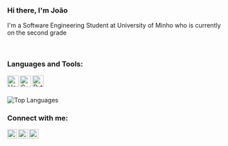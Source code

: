 ### Hi there, I'm João

I'm a Software Engineering Student at University of Minho who is currently on the second grade

<br />

### Languages and Tools:
[<img align="left" alt="Haskell" width="26px" src="https://iconape.com/wp-content/files/hc/371044/svg/371044.svg" />][instagram]
[<img align="left" alt="C" width="26px" src="https://upload.wikimedia.org/wikipedia/commons/thumb/1/18/C_Programming_Language.svg/1853px-C_Programming_Language.svg.png" />][instagram]
[<img align="left" alt="Python" width="26px" src="https://upload.wikimedia.org/wikipedia/commons/thumb/c/c3/Python-logo-notext.svg/640px-Python-logo-notext.svg.png" />][instagram]

<br />
<br />

![Top Languages](https://github-readme-stats.vercel.app/api/top-langs/?username=jotaalvim&layout=compact&theme=nord&hide_border=true)

### Connect with me:

[<img align="left" alt="Instagram" width="22px" src="https://cdn.jsdelivr.net/npm/simple-icons@v3/icons/instagram.svg" />][instagram]
[<img align="left" alt="Instagram" width="22px" src="https://cdn.jsdelivr.net/npm/simple-icons@v3/icons/facebook.svg" />][facebook]
[<img align="left" alt="LinkedIn" width="22px" src="https://cdn.jsdelivr.net/npm/simple-icons@v3/icons/linkedin.svg" />][linkedin]


[instagram]: https://instagram.com/jotaalvim
[linkedin]: https://www.linkedin.com/in/jo%C3%A3o-alvim-050778223/
[facebook]: https://www.facebook.com/joaoafonso.alvim

